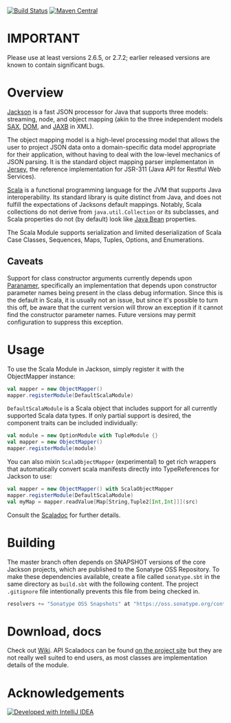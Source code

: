 [![Build Status](https://travis-ci.org/FasterXML/jackson-module-scala.svg?branch=master)](https://travis-ci.org/FasterXML/jackson-module-scala) [![Maven Central](https://maven-badges.herokuapp.com/maven-central/com.fasterxml.jackson.module/jackson-module-scala_2.12/badge.svg)](https://maven-badges.herokuapp.com/maven-central/com.fasterxml.jackson.module/jackson-module-scala_2.12)

# IMPORTANT

Please use at least versions 2.6.5, or 2.7.2; earlier released versions are known
to contain significant bugs.

# Overview

[Jackson][] is a fast JSON processor for Java that supports three models:
streaming, node, and object mapping (akin to the three independent models
[SAX][], [DOM][], and [JAXB][] in XML).

The object mapping model is a high-level processing model that allows the
user to project JSON data onto a domain-specific data model appropriate
for their application, without having to deal with the low-level mechanics
of JSON parsing. It is the standard object mapping parser implementaton
in [Jersey][], the reference implementation for JSR-311 (Java API for
Restful Web Services).

[Scala][] is a functional programming language for the JVM that supports
Java interoperability. Its standard library is quite distinct from Java,
and does not fulfill the expectations of Jacksons default mappings.
Notably, Scala collections do not derive from `java.util.Collection` or
its subclasses, and Scala properties do not (by default) look like [Java
Bean][] properties.

The Scala Module supports serialization and limited deserialization of
Scala Case Classes, Sequences, Maps, Tuples, Options, and Enumerations.

## Caveats

Support for class constructor arguments currently depends upon
[Paranamer](https://github.com/paul-hammant/paranamer),
specifically an implementation that
depends upon constructor parameter names being present in the class debug
information. Since this is the default in Scala, it is usually not an
issue, but since it's possible to turn this off, be aware that the current
version will throw an exception if it cannot find the constructor parameter
names. Future versions may permit configuration to suppress this exception.

# Usage

To use the Scala Module in Jackson, simply register it with the
ObjectMapper instance:

```scala
val mapper = new ObjectMapper()
mapper.registerModule(DefaultScalaModule)
```

`DefaultScalaModule` is a Scala object that includes support for all
currently supported Scala data types. If only partial support is desired,
the component traits can be included individually:

```scala
val module = new OptionModule with TupleModule {}
val mapper = new ObjectMapper()
mapper.registerModule(module)
```

You can also mixin `ScalaObjectMapper` (experimental) to get rich wrappers that automatically
convert scala manifests directly into TypeReferences for Jackson to use:
```scala
val mapper = new ObjectMapper() with ScalaObjectMapper
mapper.registerModule(DefaultScalaModule)
val myMap = mapper.readValue[Map[String,Tuple2[Int,Int]]](src)
```

Consult the [Scaladoc](http://fasterxml.github.io/jackson-module-scala/latest/api/) for further details.

# Building

The master branch often depends on SNAPSHOT versions of the core Jackson projects,
which are published to the Sonatype OSS Repository. To make these dependencies available,
create a file called `sonatype.sbt` in the same directory as `build.sbt` with the following
content. The project `.gitignore` file intentionally prevents this file from being checked in.

``` scala
resolvers += "Sonatype OSS Snapshots" at "https://oss.sonatype.org/content/repositories/snapshots"
```

# Download, docs

Check out [Wiki]. API Scaladocs can be found [on the project site][API] but they are not really
well suited to end users, as most classes are implementation details of the module.

# Acknowledgements

[![Developed with IntelliJ IDEA](http://www.jetbrains.com/img/logos/logo_intellij_idea.png "Developed with IntelliJ IDEA")](http://www.jetbrains.com/idea/features/scala.html)

[Jackson]: http://jackson.codehaus.org/
[SAX]: http://www.saxproject.org/
[DOM]: http://www.w3.org/TR/DOM-Level-3-Core/
[JAXB]: http://jaxb.java.net/
[Jersey]: http://jersey.java.net/
[Java Bean]: http://www.oracle.com/technetwork/java/javase/documentation/spec-136004.html
[Scala]: http://www.scala-lang.org/
[Wiki]: https://github.com/FasterXML/jackson-module-scala/wiki
[API]: http://fasterxml.github.io/jackson-module-scala/latest/api/#com.fasterxml.jackson.module.scala.package

